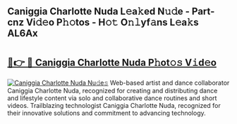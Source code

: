 ## Caniggia Charlotte Nuda L𝚎a𝚔ed N𝚞𝚍e - Part-cnz Vi𝚍𝚎o P𝚑𝚘tos - H𝚘𝚝 O𝚗𝚕yf𝚊ns L𝚎a𝚔s AL6Ax

# <h2><a href="http://kff6bt4.oniu.top/?m=Caniggia+Charlotte+Nuda">🔗👉 🔴 Caniggia Charlotte Nuda P𝚑ot𝚘𝚜 V𝚒d𝚎o</a></h2>

[![Caniggia Charlotte Nuda Nu𝚍e𝚜](https://i.imgur.com/0qMVB7G.gif)](http://kff6bt4.oniu.top/?m=Caniggia+Charlotte+Nuda)
Web-based artist and dance collaborator Caniggia Charlotte Nuda, recognized for creating and distributing dance and lifestyle content via solo and collaborative dance routines and short videos. Trailblazing technologist Caniggia Charlotte Nuda, recognized for their innovative solutions and commitment to advancing technology.  
